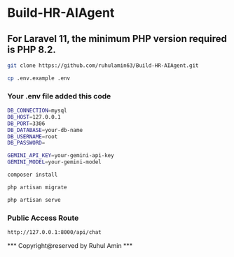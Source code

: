 # Build-HR-AIAgent

## For Laravel 11, the minimum PHP version required is PHP 8.2.

```bash
git clone https://github.com/ruhulamin63/Build-HR-AIAgent.git
```

```bash
cp .env.example .env
```

### Your .env file added this code
```bash
DB_CONNECTION=mysql
DB_HOST=127.0.0.1
DB_PORT=3306
DB_DATABASE=your-db-name
DB_USERNAME=root
DB_PASSWORD=

GEMINI_API_KEY=your-gemini-api-key
GEMINI_MODEL=your-gemini-model
```

```bash
composer install
```

```bash
php artisan migrate
```
```bash
php artisan serve
```

### Public Access Route
```bash
http://127.0.0.1:8000/api/chat
```

*** Copyright@reserved by Ruhul Amin ***